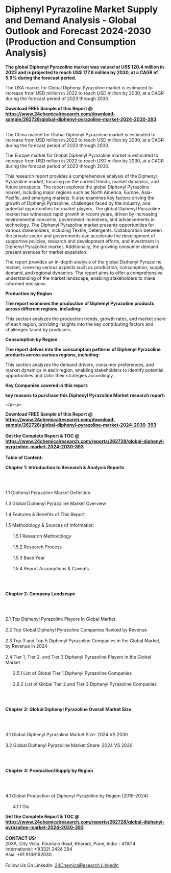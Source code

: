 <h1>Diphenyl Pyrazoline Market Supply and Demand Analysis - Global Outlook and Forecast 2024-2030 (Production and Consumption Analysis)</h1><p><strong>The global Diphenyl Pyrazoline market was valued at US$ 120.4 million in 2023 and is projected to reach US$ 177.8 million by 2030, at a CAGR of 5.9% during the forecast period.</strong></p><p>
</p><p>The USA market for Global Diphenyl Pyrazoline market is estimated to increase from USD million in 2022 to reach USD million by 2030, at a CAGR during the forecast period of 2023 through 2030.</p><div><b>Download FREE Sample of this Report @ 
            <a href="https://www.24chemicalresearch.com/download-sample/262728/global-diphenyl-pyrazoline-market-2024-2030-393">
            https://www.24chemicalresearch.com/download-sample/262728/global-diphenyl-pyrazoline-market-2024-2030-393</a></b></div><br><p>
</p><p>The China market for Global Diphenyl Pyrazoline market is estimated to increase from USD million in 2022 to reach USD million by 2030, at a CAGR during the forecast period of 2023 through 2030.</p><p>
</p><p>The Europe market for Global Diphenyl Pyrazoline market is estimated to increase from USD million in 2022 to reach USD million by 2030, at a CAGR during the forecast period of 2023 through 2030.</p><p>
</p><p>This research report provides a comprehensive analysis of the Diphenyl Pyrazoline market, focusing on the current trends, market dynamics, and future prospects. The report explores the global Diphenyl Pyrazoline market, including major regions such as North America, Europe, Asia-Pacific, and emerging markets. It also examines key factors driving the growth of Diphenyl Pyrazoline, challenges faced by the industry, and potential opportunities for market players. The global Diphenyl Pyrazoline market has witnessed rapid growth in recent years, driven by increasing environmental concerns, government incentives, and advancements in technology. The Diphenyl Pyrazoline market presents opportunities for various stakeholders, including Textile, Detergents. Collaboration between the private sector and governments can accelerate the development of supportive policies, research and development efforts, and investment in Diphenyl Pyrazoline market. Additionally, the growing consumer demand present avenues for market expansion.</p><p>
</p><p>The report provides an in-depth analysis of the global Diphenyl Pyrazoline market, covering various aspects such as production, consumption, supply, demand, and regional dynamics. The report aims to offer a comprehensive understanding of the market landscape, enabling stakeholders to make informed decisions.</p><p>
</p><p><strong>Production by Region</strong></p><p>
</p><p><strong>The report examines the production of Diphenyl Pyrazoline products across different regions, including:</strong></p><p>
</p><p>
</p><p>This section analyzes the production trends, growth rates, and market share of each region, providing insights into the key contributing factors and challenges faced by producers.</p><p>
</p><p><strong>Consumption by Region</strong></p><p>
</p><p><strong>The report delves into the consumption patterns of Diphenyl Pyrazoline products across various regions, including:</strong></p><p>
</p><p>
</p><p>This section analyzes the demand drivers, consumer preferences, and market dynamics in each region, enabling stakeholders to identify potential opportunities and tailor their strategies accordingly.</p><p>
<strong>Key Companies covered in this report:</strong></p><p>
</p><p>
</p><p><strong>key reasons to purchase this Diphenyl Pyrazoline Market research report:</strong></p><p>

	</p><p>

</p><div><b>Download FREE Sample of this Report @ 
            <a href="https://www.24chemicalresearch.com/download-sample/262728/global-diphenyl-pyrazoline-market-2024-2030-393">
            https://www.24chemicalresearch.com/download-sample/262728/global-diphenyl-pyrazoline-market-2024-2030-393</a></b></div><br><div><b>Get the Complete Report & TOC @ 
            <a href="https://www.24chemicalresearch.com/reports/262728/global-diphenyl-pyrazoline-market-2024-2030-393">
            https://www.24chemicalresearch.com/reports/262728/global-diphenyl-pyrazoline-market-2024-2030-393</a></b></div><br>
            <b>Table of Content:</b><p><p><strong>Chapter 1: Introduction to Research &amp; Analysis Reports</strong></p><br />
<br />
<p>1.1 Diphenyl Pyrazoline Market Definition<br /><br />
1.3 Global Diphenyl Pyrazoline Market Overview<br /><br />
1.4 Features &amp; Benefits of This Report<br /><br />
1.5 Methodology &amp; Sources of Information<br /><br />
&nbsp;&nbsp;&nbsp;&nbsp;&nbsp; 1.5.1 Research Methodology<br /><br />
&nbsp;&nbsp;&nbsp;&nbsp;&nbsp; 1.5.2 Research Process<br /><br />
&nbsp;&nbsp;&nbsp;&nbsp;&nbsp; 1.5.3 Base Year<br /><br />
&nbsp;&nbsp;&nbsp;&nbsp;&nbsp; 1.5.4 Report Assumptions &amp; Caveats</p><br />
<br />
<p><strong>Chapter 2: Company Landscape</strong></p><br />
<br />
<p>2.1 Top Diphenyl Pyrazoline Players in Global Market<br /><br />
2.2 Top Global Diphenyl Pyrazoline Companies Ranked by Revenue<br /><br />
2.3 Top 3 and Top 5 Diphenyl Pyrazoline Companies in the Global Market, by Revenue in 2024<br /><br />
2.4 Tier 1, Tier 2, and Tier 3 Diphenyl Pyrazoline Players in the Global Market<br /><br />
&nbsp;&nbsp;&nbsp;&nbsp;&nbsp; 2.5.1 List of Global Tier 1 Diphenyl Pyrazoline Companies<br /><br />
&nbsp;&nbsp;&nbsp;&nbsp;&nbsp; 2.6.2 List of Global Tier 2 and Tier 3 Diphenyl Pyrazoline Companies</p><br />
<br />
<p><strong>Chapter 3: Global Diphenyl Pyrazoline Overall Market Size</strong></p><br />
<br />
<p>3.1 Global Diphenyl Pyrazoline Market Size: 2024 VS 2030<br /><br />
3.2 Global Diphenyl Pyrazoline Market Share: 2024 VS 2030</p><br />
<br />
<p><strong>Chapter 4: Production/Supply by Region</strong></p><br />
<br />
<p>4.1 Global Production of Diphenyl Pyrazoline by Region (2019-2024)<br /><br />
&nbsp;&nbsp;&nbsp;&nbsp;&nbsp; 4.1.1 Glo</p><div><b>Get the Complete Report & TOC @ 
            <a href="https://www.24chemicalresearch.com/reports/262728/global-diphenyl-pyrazoline-market-2024-2030-393">
            https://www.24chemicalresearch.com/reports/262728/global-diphenyl-pyrazoline-market-2024-2030-393</a></b></div><br><b>CONTACT US:</b><br>
            203A, City Vista, Fountain Road, Kharadi, Pune, India - 411014<br>
            International: +1(332) 2424 294<br>
            Asia: +91 9169162030 <br><br>
            Follow Us On LinkedIn: <a href="https://www.linkedin.com/company/24chemicalresearch/">24ChemicalResearch LinkedIn</a>